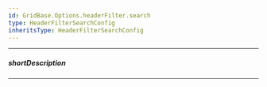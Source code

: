 ```yaml
---
id: GridBase.Options.headerFilter.search
type: HeaderFilterSearchConfig
inheritsType: HeaderFilterSearchConfig
---
```

---
##### shortDescription
<!-- Description goes here -->

---
<!-- Description goes here -->
